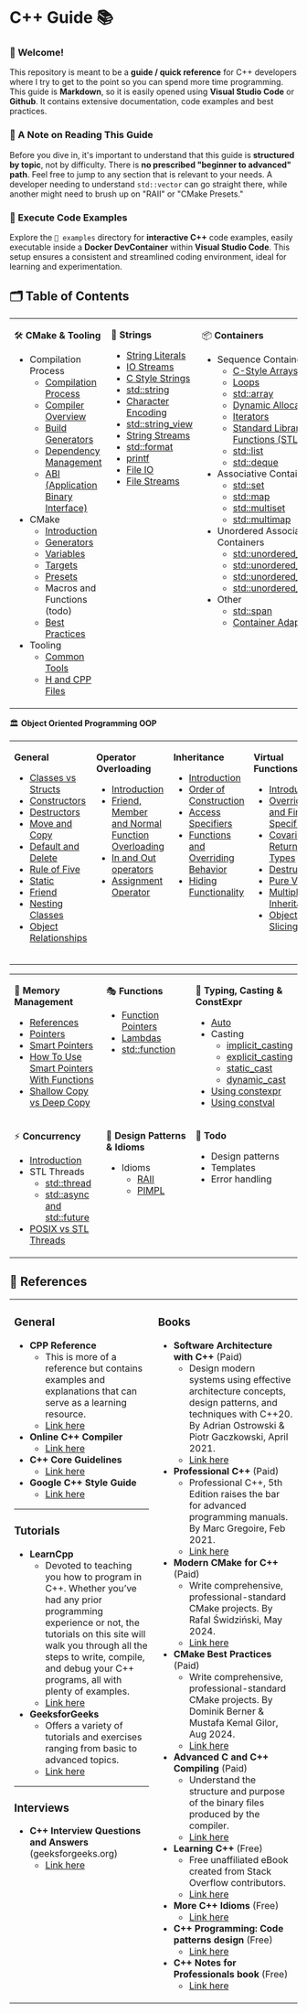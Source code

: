 # C++ Guide 📚

### 👋 Welcome!

This repository is meant to be a **guide / quick reference** for C++ developers where I try to get to the point so you can spend more time programming. This guide is **Markdown**, so it is easily opened using **Visual Studio Code** or **Github**. It contains extensive documentation, code examples and best practices.

### 📝 A Note on Reading This Guide

Before you dive in, it's important to understand that this guide is **structured by topic**, not by difficulty. There is **no prescribed "beginner to advanced" path**. Feel free to jump to any section that is relevant to your needs. A developer needing to understand `std::vector` can go straight there, while another might need to brush up on "RAII" or "CMake Presets."

### 🚀 Execute Code Examples 

Explore the `📁 examples` directory for **interactive C++** code examples, easily executable inside a **Docker DevContainer** within **Visual Studio Code**.  This setup ensures a consistent and streamlined coding environment, ideal for learning and experimentation.

## 🗂️ Table of Contents 

<table width="100%" style="border: none;">
<tr valign="top">
<td width="33%">

🛠️ **CMake & Tooling**

- Compilation Process
  - [Compilation Process](./guide/tools/compilation/compilation_process.md)
  - [Compiler Overview](./guide/tools/compilation/compilers.md)
  - [Build Generators](./guide/tools/compilation/build_generators.md)
  - [Dependency Management](./guide/tools/compilation/dependency_management.md)
  - [ABI (Application Binary Interface)](./guide/tools/compilation/abi.md)
- CMake
  - [Introduction](./guide/tools/cmake/introduction.md)
  - [Generators](./guide/tools/cmake/generators.md)
  - [Variables](./guide/tools/cmake/variables.md)
  - [Targets](./guide/tools/cmake/targets.md)
  - [Presets](./guide/tools/cmake/cmakepresets.md)
  - Macros and Functions (todo)
  - [Best Practices](./guide/tools/cmake/best_practices.md)
- Tooling
  - [Common Tools](./guide/tools/clang/tooling.md)
  - [H and CPP Files](./guide/oop/h_and_cpp_files.md)
</td>

<td width="33%">

📜 **Strings**

- [String Literals](./guide/strings/string_literals.md)
- [IO Streams](./guide/strings/io_streams.md)
- [C Style Strings](./guide/strings/c_style_strings.md)
- [std::string](./guide/strings/std_string.md)
- [Character Encoding](./guide/strings/character_encoding.md)
- [std::string_view](./guide/strings/string_view.md)
- [String Streams](./guide/strings/string_streams.md)
- [std::format](./guide/strings/std_format.md)
- [printf](./guide/strings/printf.md)
- [File IO](./guide/strings/file_io.md)
- [File Streams](./guide/strings/file_streams.md)

</td>

<td width="33%">

📦 **Containers**

- Sequence Containers
  - [C-Style Arrays](./guide/containers/sequence/c_style_arrays.md)
  - [Loops](./guide/containers/sequence/loops.md)
  - [std::array](./guide/containers/sequence/std_array.md)
  - [Dynamic Allocation](./guide/containers/sequence/dynamic_allocation.md)
  - [Iterators](./guide/containers/sequence/iterators.md)
  - [Standard Library Functions (STL)](./guide/containers/sequence/standard_library_functions.md)
  - [std::list](./guide/containers/sequence/std_list.md)
  - [std::deque](./guide/containers/sequence/std_deque.md)
- Associative Containers
  - [std::set](./guide/containers/associative/std_set.md)
  - [std::map](./guide/containers/associative/std_map.md)
  - [std::multiset](./guide/containers/associative/std_multiset.md)
  - [std::multimap](./guide/containers/associative/std_multimap.md)
- Unordered Associative Containers
  - [std::unordered_set](./guide/containers/unordered_associative/std_unordered_set.md)
  - [std::unordered_map](./guide/containers/unordered_associative/std_unordered_map.md)
  - [std::unordered_multiset](./guide/containers/unordered_associative/std_unordered_multiset.md)
  - [std::unordered_multimap](./guide/containers/unordered_associative/std_unordered_multimap.md)
- Other
  - [std::span](./guide/containers/std_span.md)
  - [Container Adaptors](./guide/containers/container_adaptors.md)
</td>
</tr>
</table>

🏛️ **Object Oriented Programming OOP**

<table width="100%" style="border: none;">
<tr valign="top">
<td width="25%" style="padding-bottom: 20px;">

**General**

- [Classes vs Structs](./guide/oop/classes_vs_structs.md)
- [Constructors](./guide/oop/constructors.md)
- [Destructors](./guide/oop/destructors.md)
- [Move and Copy](./guide/oop/move_and_copy.md)
- [Default and Delete](./guide/oop/default_delete.md)
- [Rule of Five](./guide/oop/rule_of_five.md)
- [Static](./guide/oop/static.md)
- [Friend](./guide/oop/friend.md)
- [Nesting Classes](./guide/oop/nesting_classes.md)
- [Object Relationships](./guide/oop/object_relationships.md)
</td>

<td width="25%" style="padding-bottom: 20px;">

**Operator Overloading**

- [Introduction](./guide/oop/operator_overloading/introduction.md)
- [Friend, Member and Normal Function Overloading](./guide/oop/operator_overloading/friend_vs_member_vs_normal_function_overloading.md)
- [In and Out operators](./guide/oop/operator_overloading/in_and_out_operators.md)
- [Assignment Operator](./guide/oop/operator_overloading/assignment_operator.md)
</td>

<td width="25%" style="padding-bottom: 20px;">

**Inheritance**

- [Introduction](./guide/oop/inheritance/introduction.md)
- [Order of Construction](./guide/oop/inheritance/order_of_construction.md)
- [Access Specifiers](./guide/oop/inheritance/access_specifiers.md)
- [Functions and Overriding Behavior](./guide/oop/inheritance/functions_and_overriding_behavior.md)
- [Hiding Functionality](./guide/oop/inheritance/hiding_functionality.md)
</td>

<td width="25%" style="padding-bottom: 20px;">

**Virtual Functions**

- [Introduction](./guide/oop/virtual_functions/virtual_functions.md)
- [Override and Final Specifier](./guide/oop/virtual_functions/override_and_final_specifier.md)
- [Covariant Return Types](./guide/oop/virtual_functions/covariant_return_types.md)
- [Destructors](./guide/oop/virtual_functions/destructors.md)
- [Pure Virtual](./guide/oop/virtual_functions/pure_virtual.md)
- [Multiple Inheritance](./guide/oop/virtual_functions/multiple_inheritance.md)
- [Object Slicing](./guide/oop/virtual_functions/object_slicing.md)
</td>
</tr>
</table>

<table width="100%" style="border: none;">
<tr valign="top">
<td width="33%">

🧠 **Memory Management**

- [References](./guide/memory/references.md)
- [Pointers](./guide/memory/pointers.md)
- [Smart Pointers](./guide/memory/smart_pointers.md)
- [How To Use Smart Pointers With Functions](./guide/memory/smart_pointers_in_functions.md)
- [Shallow Copy vs Deep Copy](./guide/memory/shallow_copy_vs_deep_copy.md)
</td>

<td width="33%">

🎭 **Functions**

- [Function Pointers](./guide/functions/function_pointers.md)
- [Lambdas](./guide/functions/lambdas.md)
- [std::function](./guide/functions/std_function.md)
</td>

<td width="33%">

🔗 **Typing, Casting & ConstExpr**

- [Auto](./guide/typing/auto.md)
- Casting
  - [implicit_casting](./guide/typing/casting/implicit_casting.md)
  - [explicit_casting](./guide/typing/casting/explicit_casting.md)
  - [static_cast](./guide/typing/casting/static_cast.md)
  - [dynamic_cast](./guide/typing/casting/dynamic_cast.md)
- [Using constexpr](./guide/typing/using_constexpr.md)
- [Using constval](./guide/typing/using_constval.md)
</td>
</tr>

<tr valign="top">
<td width="33%">

⚡ **Concurrency**

- [Introduction](./guide/concurrency/introduction.md)
- STL Threads
  - [std::thread](./guide/concurrency/stl_threads/thread.md)
  - [std::async and std::future](./guide/concurrency/stl_threads/async_and_future.md)
- [POSIX vs STL Threads](./guide/concurrency/posix_vs_stl_threads.md)
</td>

<td width="33%">

🎨 **Design Patterns & Idioms**

- Idioms
  - [RAII](./guide/design_patterns/raii.md)
  - [PIMPL](./guide/design_patterns/pimpl.md)
</td>

<td width="33%">

🚧 **Todo**

- Design patterns
- Templates
- Error handling

</td>
</tr>
</table>

## 📍 References

<table width="100%" style="border: none;">
<tr valign="top">
<td width="50%">

### General

- **CPP Reference**
    - This is more of a reference but contains examples and explanations that can serve as a learning resource.
    - [Link here](https://en.cppreference.com/w/)
- **Online C++ Compiler**
    - [Link here](https://www.tutorialspoint.com/compile_cpp_online.php)
- **C++ Core Guidelines**
  - [Link here](http://isocpp.github.io/CppCoreGuidelines/CppCoreGuidelines)
- **Google C++ Style Guide**
  - [Link here](https://google.github.io/styleguide/cppguide.html)

---

### Tutorials

- **LearnCpp**
    - Devoted to teaching you how to program in C++. Whether you’ve had any prior programming experience or not, the tutorials on this site will walk you through all the steps to write, compile, and debug your C++ programs, all with plenty of examples.
    - [Link here](https://www.learncpp.com/)
- **GeeksforGeeks**
    - Offers a variety of tutorials and exercises ranging from basic to advanced topics.
    - [Link here](https://www.geeksforgeeks.org/c-plus-plus/?ref=shm_outind)

---

### Interviews

- **C++ Interview Questions and Answers** (geeksforgeeks.org)
  - [Link here](https://www.geeksforgeeks.org/cpp-interview-questions/)

</td>
<td width="50%">

### Books

- **Software Architecture with C++** (Paid)
  - Design modern systems using effective architecture concepts, design patterns, and techniques with C++20. By Adrian Ostrowski & Piotr Gaczkowski, April 2021.
  - [Link here](https://www.packtpub.com/product/software-architecture-with-c/9781838554590)
- **Professional C++** (Paid)
  - Professional C++, 5th Edition raises the bar for advanced programming manuals. By Marc Gregoire, Feb 2021.
  - [Link here](https://www.amazon.com.be/-/en/Marc-Gregoire/dp/1119695406)
- **Modern CMake for C++** (Paid)
  - Write comprehensive, professional-standard CMake projects. By Rafal Świdziński, May 2024.
  - [Link here](https://www.packtpub.com/en-be/product/modern-cmake-for-c-9781805123361)
- **CMake Best Practices** (Paid)
  - Write comprehensive, professional-standard CMake projects. By Dominik Berner & Mustafa Kemal Gilor, Aug 2024.
  - [Link here](https://www.packtpub.com/en-be/product/cmake-best-practices-9781835880654)
- **Advanced C and C++ Compiling** (Paid)
  - Understand the structure and purpose of the binary files produced by the compiler.
  - [Link here](https://www.amazon.com/Advanced-C-Compiling-Milan-Stevanovic/dp/1430266678)
- **Learning C++** (Free)
  - Free unaffiliated eBook created from Stack Overflow contributors.
  - [Link here](https://riptutorial.com/Download/cplusplus.pdf)
- **More C++ Idioms** (Free)
  - [Link here](https://en.wikibooks.org/wiki/More_C%2B%2B_Idioms)
- **C++ Programming: Code patterns design** (Free)
  - [Link here](https://en.wikibooks.org/wiki/C%2B%2B_Programming/Code/Design_Patterns)
- **C++ Notes for Professionals book** (Free)
  - [Link here](https://goalkicker.com/CPlusPlusBook/)

</td>
</tr>
</table>